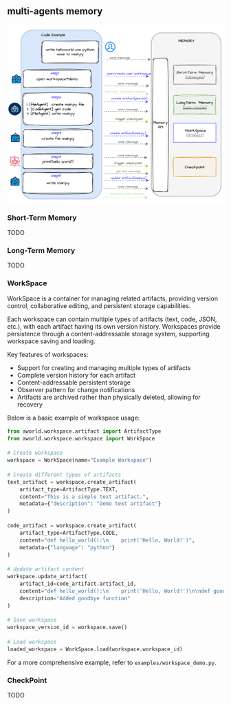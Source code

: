 


## multi-agents memory
![](../../readme_assets/framework_memory_example.png)

### Short-Term Memory
TODO

### Long-Term Memory
TODO

### WorkSpace
WorkSpace is a container for managing related artifacts, providing version control, collaborative editing, and persistent storage capabilities.

Each workspace can contain multiple types of artifacts (text, code, JSON, etc.), with each artifact having its own version history. Workspaces provide persistence through a content-addressable storage system, supporting workspace saving and loading.


Key features of workspaces:
- Support for creating and managing multiple types of artifacts
- Complete version history for each artifact
- Content-addressable persistent storage
- Observer pattern for change notifications
- Artifacts are archived rather than physically deleted, allowing for recovery

Below is a basic example of workspace usage:

```python
from aworld.workspace.artifact import ArtifactType
from aworld.workspace.workspace import WorkSpace

# Create workspace
workspace = WorkSpace(name="Example Workspace")

# Create different types of artifacts
text_artifact = workspace.create_artifact(
    artifact_type=ArtifactType.TEXT,
    content="This is a simple text artifact.",
    metadata={"description": "Demo text artifact"}
)

code_artifact = workspace.create_artifact(
    artifact_type=ArtifactType.CODE,
    content="def hello_world():\n    print('Hello, World!')",
    metadata={"language": "python"}
)

# Update artifact content
workspace.update_artifact(
    artifact_id=code_artifact.artifact_id,
    content="def hello_world():\n    print('Hello, World!')\n\ndef goodbye():\n    print('Goodbye!')",
    description="Added goodbye function"
)

# Save workspace
workspace_version_id = workspace.save()

# Load workspace
loaded_workspace = WorkSpace.load(workspace.workspace_id)
```

For a more comprehensive example, refer to `examples/workspace_demo.py`.

### CheckPoint
TODO